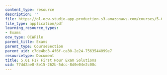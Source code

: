 ```yaml
---
content_type: resource
description: ''
file: https://ol-ocw-studio-app-production.s3.amazonaws.com/courses/5-61-physical-chemistry-fall-2017/77dd2ae88e15262b5dcc8d0e04e2c08c_MIT5_61F17_exam1_sol.pdf
file_type: application/pdf
learning_resource_types:
- Exams
ocw_type: OCWFile
parent_title: Exams
parent_type: CourseSection
parent_uid: c7de4bd3-4f6f-ca30-2e24-7563544099e7
resourcetype: Document
title: 5.61 F17 First Hour Exam Solutions
uid: 77dd2ae8-8e15-262b-5dcc-8d0e04e2c08c
---
```

